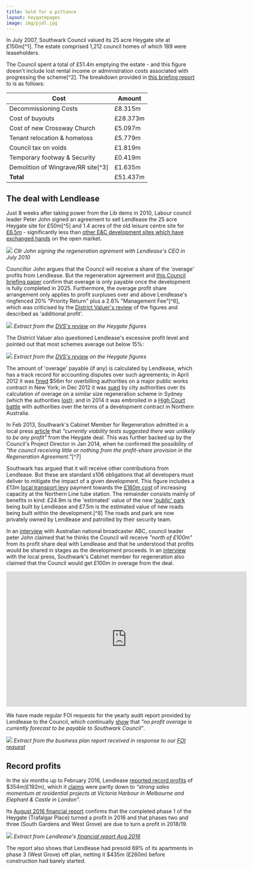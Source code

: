 ```yaml
---
title: Sold for a pittance
layout: heygatepages
image: img/pjdl.jpg
---
```


In July 2007, Southwark Council valued its 25 acre Heygate site at £150m[^1]. The estate comprised 1,212 council homes of which 189 were leaseholders.

The Council spent a total of £51.4m emptying the estate - and this figure doesn't include lost rental income or administration costs associated with progressing the scheme[^2]. The breakdown provided in [this briefing report](https://35percent.org/img/heygate_disposal_briefing.pdf) to is as follows:

| Cost  | Amount  |
|---|---|
| Decommissioning Costs  | £8.315m  |
| Cost of buyouts  | £28.373m  |
| Cost of new Crossway Church  | £5.097m  |
| Tenant relocation & homeloss  | £5.779m  |
| Council tax on voids  | £1.819m  |
| Temporary footway & Security  | £0.419m  |
| Demolition of Wingrave/RR site[^3]  | £1.635m  |
| __Total__ | £51.437m|  
  

## The deal with Lendlease
Just 8 weeks after taking power from the Lib dems in 2010, Labour council leader Peter John signed an agreement to sell Lendlease the 25 acre Heygate site for £50m[^5] and 1.4 acres of the old leisure centre site for [£6.5m](https://crappistmartin.github.io/blog/2014/01/11/flogging-the-elephant/) - significantly less than [other E&C development sites which have exchanged hands](https://crappistmartin.github.io/map.html) on the open market.

![](https://www.london-se1.co.uk/news/imageuploads/1280161383_62.49.27.213.jpg)
*Cllr John signing the regeneration agrement with Lendlease's CEO in July 2010*

Councillor John argues that the Council will receive a share of the 'overage' profits from Lendlease. But the regeneration agreement and [this Council briefing paper](https://35percent.org/img/heygate_disposal_briefing.pdf) confirm that overage is only payable once the development is fully completed in 2025. Furthermore, the overage profit share arrangement only applies to profit surpluses over and above Lendlease's ringfenced 20% "Priority Return" plus a 2.6% "Management Fee"[^6], which was criticised by the [District Valuer's review](https://crappistmartin.github.io/images/DVSreport_HeygateOutline.pdf) of the figures and described as 'additional profit'.

![](https://35percent.org/img/DVSreport_managementfee.png)
*Extract from the [DVS's review](https://crappistmartin.github.io/images/DVSreport_HeygateOutline.pdf) on the Heygate figures* 

The District Valuer also questioned Lendlease's excessive profit level and pointed out that most schemes average out below 15%:

![](https://35percent.org/img/DVSacceptablereturn.png)
*Extract from the [DVS's review](https://crappistmartin.github.io/images/DVSreport_HeygateOutline.pdf) on the Heygate figures* 

The amount of 'overage' payable (if any) is calculated by Lendlease, which has a track record for accounting disputes over such agreements; in April 2012 it was [fined](https://www.nytimes.com/2012/04/25/nyregion/lend-lease-expected-to-admit-to-fraud-scheme.html) $56m for overbilling authorities on a major public works contract in New York; in Dec 2012 it was [sued](https://www.smh.com.au/nsw/valuation-dispute-poses-threat-to-1b-return-from-barangaroo-20121206-2ay9e.html) by city authorities over its calculation of overage on a similar size regeneration scheme in Sydney (which the authorities [lost](https://www.smh.com.au/nsw/barangaroo-public-works-in-doubt-after-government-loses-court-battle-with-lend-lease-20140821-106lke.html)); and in 2014 it was embroiled in a [High Court battle](https://www.pitcher.com.au/news/lend-lease-decision-impact-property-development-arrangements) with authorities over the terms of a development contract in Northern Australia.

In Feb 2013, Southwark's Cabinet Member for Regeneration admitted in a local press [article](https://heygate.github.io/img/SNDocumentBlunder7Feb2013.pdf) that _"currently viability tests suggested there was unlikely to be any profit"_ from the Heygate deal. This was further backed up by the Council's Project Director in Jan 2014, when he confirmed the possibility of _"the council receiving little or nothing from the profit-share provision in the Regeneration Agreement."_[^7]

Southwark has argued that it will receive other contributions from Lendlease. But these are standard s106 obligations that all developers must deliver to mitigate the impact of a given development. This figure includes a £13m [local transport levy](https://www.planningportal.gov.uk/general/news/stories/2011/nov11/171111/171111_3) payment towards the [£160m cost](https://www.london-se1.co.uk/news/view/5293) of increasing capacity at the Northern Line tube station. The remainder consists mainly of benefits in kind: £24.9m is the 'estimated' value of the new ['public' park](/sustainable-development/) being built by Lendlease and £7.5m is the estimated value of new roads being built within the development.[^8] The roads and park are now privately owned by Lendlease and patrolled by their security team.

In an [interview](https://youtu.be/gq_QpqIArGg) with Australian national broadcaster ABC, council leader peter John claimed that he thinks the Council will receive _"north of £100m"_ from its profit share deal with Lendlease and that he understood that profits would be shared in stages as the development proceeds. In an [interview](https://crappistmartin.github.io/images/SNHeygateOverage.pdf) with the local press, Southwark's Cabinet member for regeneration also claimed that the Council would get £100m in overage from the deal.

<iframe width="640" height="360" src="https://www.youtube.com/embed/gq_QpqIArGg" frameborder="0" allow="accelerometer; autoplay; encrypted-media; gyroscope; picture-in-picture" allowfullscreen></iframe>

We have made regular FOI requests for the yearly audit report provided by Lendlease to the Council, which continually [show](https://35percent.org/2016-05-11-no-profit-share-the-true-value-of-the-heygate-regeneration/) that _"no profit overage is currently forecast to be payable to Southwark Council"_.

![](https://35percent.org/img/ElephantParkBusinessPlanFeb2016.png)
*Extract from the business plan report received in response to our [FOI request](https://www.whatdotheyknow.com/request/heygate_estate_regeneration_annu)*

## Record profits
In the six months up to February 2016, Lendlease [reported record profits](https://www.afr.com/real-estate/commercial/lendlease-firsthalf-net-profit-rises-121pc-to-354-million-20160216-gmvxux) of $354m(£192m), which it [claims](https://www.smh.com.au/business/property/lendlease-reports-a-3538-million-profit-20160216-gmvo2z.html) were partly down to _“strong sales momentum at residential projects at Victoria Harbour in Melbourne and Elephant & Castle in London”._

Its [August 2016 financial report](https://35percent.org/img/LLfinancialreport_aug2016.pdf) confirms that the completed phase 1 of the Heygate (Trafalgar Place) turned a profit in 2016 and that phases two and three (South Gardens and West Grove) are due to turn a profit in 2018/19.  

![](https://35percent.org/img/llprofitprofile.png)
*Extract from Lendlease's [financial report Aug 2016](https://35percent.org/img/LLfinancialreport_aug2016.pdf)*

The report also shows that Lendlease had presold 69% of its apartments in phase 3 (West Grove) off plan, netting it $435m (£260m) before construction had barely started.

